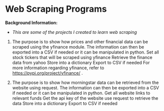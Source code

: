 # Web Scraping Programs

**Background Information:**
- *This are some of the projects I created to learn web scraping*

1. The purpose is to show how prices and other financial data can be scraped using the yfinance module. The information can then be exported into a CSV if needed or it can be manipulated in python.
Set all stock tickers that will be scraped using yfinance
Retrieve the finance data from yahoo
Store into a dictionary
Export to CSV if needed
For more information regarding yfinance, refer to https://pypi.org/project/yfinance/ .

2. The purpose is to show how morningstar data can be retrieved from the website using request. The information can then be exported into a CSV if needed or it can be manipulated in python.
Get all website links to relevant funds
Get the api key of the website
use request to retrieve the data
Store into a dictionary
Export to CSV if needed
